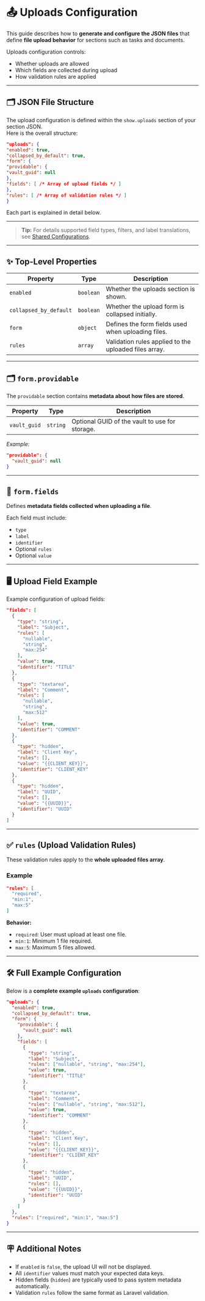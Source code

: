 # 📤 Uploads Configuration

This guide describes how to **generate and configure the JSON files** that define **file upload behavior** for sections such as tasks and documents.

Uploads configuration controls:

- Whether uploads are allowed
- Which fields are collected during upload
- How validation rules are applied

---

## 🗂️ JSON File Structure

The upload configuration is defined within the `show.uploads` section of your section JSON.  
Here is the overall structure:

```json
"uploads": {
"enabled": true,
"collapsed_by_default": true,
"form": {
"providable": {
"vault_guid": null
},
"fields": [ /* Array of upload fields */ ]
},
"rules": [ /* Array of validation rules */ ]
}
```

Each part is explained in detail below.

---

> **Tip:** For details supported field types, filters, and label translations, see [Shared Configurations](./SharedConfigurations.md).

---

## ✨ Top-Level Properties

| Property               | Type       | Description                                                           |
|------------------------|------------|-----------------------------------------------------------------------|
| `enabled`              | `boolean`  | Whether the uploads section is shown.                                |
| `collapsed_by_default` | `boolean`  | Whether the upload form is collapsed initially.                      |
| `form`                 | `object`   | Defines the form fields used when uploading files.                   |
| `rules`                | `array`    | Validation rules applied to the uploaded files array.                |

---

## 🗂️ `form.providable`

The `providable` section contains **metadata about how files are stored**.

| Property     | Type       | Description                                    |
|--------------|------------|------------------------------------------------|
| `vault_guid` | `string`   | Optional GUID of the vault to use for storage.|

*Example:*

```json
"providable": {
  "vault_guid": null
}
```

---

## 📝 `form.fields`

Defines **metadata fields collected when uploading a file**.

Each field must include:

- `type`
- `label`
- `identifier`
- Optional `rules`
- Optional `value`

---

## 🖥️ Upload Field Example

Example configuration of upload fields:

```json
"fields": [
  {
    "type": "string",
    "label": "Subject",
    "rules": [
      "nullable",
      "string",
      "max:254"
    ],
    "value": true,
    "identifier": "TITLE"
  },
  {
    "type": "textarea",
    "label": "Comment",
    "rules": [
      "nullable",
      "string",
      "max:512"
    ],
    "value": true,
    "identifier": "COMMENT"
  },
  {
    "type": "hidden",
    "label": "Client Key",
    "rules": [],
    "value": "{{CLIENT_KEY}}",
    "identifier": "CLIENT_KEY"
  },
  {
    "type": "hidden",
    "label": "UUID",
    "rules": [],
    "value": "{{UUID}}",
    "identifier": "UUID"
  }
]
```

---

## ✅ `rules` (Upload Validation Rules)

These validation rules apply to the **whole uploaded files array**.

### Example

```json
"rules": [
  "required",
  "min:1",
  "max:5"
]
```

**Behavior:**

- `required`: User must upload at least one file.
- `min:1`: Minimum 1 file required.
- `max:5`: Maximum 5 files allowed.

---

## 🛠️ Full Example Configuration

Below is a **complete example `uploads` configuration**:

```json
"uploads": {
  "enabled": true,
  "collapsed_by_default": true,
  "form": {
    "providable": {
      "vault_guid": null
    },
    "fields": [
      {
        "type": "string",
        "label": "Subject",
        "rules": ["nullable", "string", "max:254"],
        "value": true,
        "identifier": "TITLE"
      },
      {
        "type": "textarea",
        "label": "Comment",
        "rules": ["nullable", "string", "max:512"],
        "value": true,
        "identifier": "COMMENT"
      },
      {
        "type": "hidden",
        "label": "Client Key",
        "rules": [],
        "value": "{{CLIENT_KEY}}",
        "identifier": "CLIENT_KEY"
      },
      {
        "type": "hidden",
        "label": "UUID",
        "rules": [],
        "value": "{{UUID}}",
        "identifier": "UUID"
      }
    ]
  },
  "rules": ["required", "min:1", "max:5"]
}
```

---

## 🪧 Additional Notes

- If `enabled` is `false`, the upload UI will not be displayed.
- All `identifier` values must match your expected data keys.
- Hidden fields (`hidden`) are typically used to pass system metadata automatically.
- Validation `rules` follow the same format as Laravel validation.
